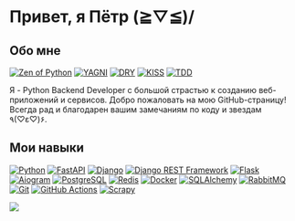 # Привет, я Пётр (≧▽≦)/
## Обо мне
[![Zen of Python](https://img.shields.io/badge/Zen%20of%20Python-comprehender-success?style=flat)](https://en.wikipedia.org/wiki/Zen_of_Python)
[![YAGNI](https://img.shields.io/badge/YAGNI-adept-success?style=flat)](https://en.wikipedia.org/wiki/You_aren't_gonna_need_it)
[![DRY](https://img.shields.io/badge/DRY-cultist-success?style=flat)](https://en.wikipedia.org/wiki/Don't_repeat_yourself)
[![KISS](https://img.shields.io/badge/KISS-expert-success?style=flat)](https://en.wikipedia.org/wiki/KISS_principle)
[![TDD](https://img.shields.io/badge/TDD-thinker-success?style=flat)](https://en.wikipedia.org/wiki/Test-driven_development)

Я - Python Backend Developer с большой страстью к созданию веб-приложений и сервисов. Добро пожаловать на мою GitHub-страницу! Всегда рад и благодарен вашим замечаниям по коду и звездам ٩(♡ε♡)۶.

## Мои навыки

[![Python](https://img.shields.io/badge/Python-fan-blue?style=flat&logo=python&logoColor=white)](https://www.python.org/)
[![FastAPI](https://img.shields.io/badge/FastAPI-racer-blue?style=flat&logo=fastapi&logoColor=white)](https://fastapi.tiangolo.com/)
[![Django](https://img.shields.io/badge/Django-explorer-blue?style=flat&logo=django&logoColor=white)](https://www.djangoproject.com/)
[![Django REST Framework](https://img.shields.io/badge/Django%20REST%20framework-user-blue?style=flat&logo=django&logoColor=white)](https://www.django-rest-framework.org/)
[![Flask](https://img.shields.io/badge/Flask-consumer-blue?style=flat&logo=flask&logoColor=white)](https://flask.palletsprojects.com/)
[![Aiogram](https://img.shields.io/badge/Aiogram-transmitter-blue?style=flat&logo=telegram&logoColor=white)](https://docs.aiogram.dev/)
[![PostgreSQL](https://img.shields.io/badge/PostgreSQL-tamer-blue?style=flat&logo=postgresql&logoColor=white)](https://www.postgresql.org/)
[![Redis](https://img.shields.io/badge/Redis-wizard-blue?style=flat&logo=redis&logoColor=white)](https://redis.io/)
[![Docker](https://img.shields.io/badge/Docker-loader-blue?style=flat&logo=docker&logoColor=white)](https://www.docker.com/)
[![SQLAlchemy](https://img.shields.io/badge/SQLalchemy-cook-blue?style=flat&logo=python&logoColor=white)](https://www.sqlalchemy.org/)
[![RabbitMQ](https://img.shields.io/badge/RabbitMQ-driver-blue?style=flat&logo=rabbitmq&logoColor=white)](https://www.rabbitmq.com/)
[![Git](https://img.shields.io/badge/Git-lover-blue?style=flat&logo=git&logoColor=white)](https://git-scm.com/)
[![GitHub Actions](https://img.shields.io/badge/GitHub%20Actions-Workflow%20Automator-blue?style=flat&logo=github-actions&logoColor=white)](https://docs.github.com/en/actions)
[![Scrapy](https://img.shields.io/badge/Scrapy-master-blue?style=flat&logo=scrapy&logoColor=white)](https://scrapy.org/)


 

![](https://github-profile-summary-cards.vercel.app/api/cards/stats?username=NECROshizo&theme=github_dark)
